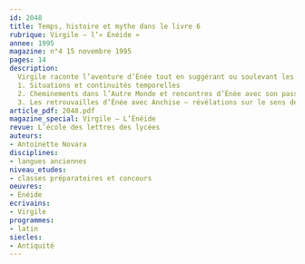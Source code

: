 ```yaml
---
id: 2048
title: Temps, histoire et mythe dans le livre 6
rubrique: Virgile – l’« Énéide »
annee: 1995
magazine: n°4 15 novembre 1995
pages: 14
description: 
  Virgile raconte l’aventure d’Énée tout en suggérant ou soulevant les questions connexes sur le sens des choses, et pour Virgile la quête du sens impose une rétrospective et une perspective à travers le temps…
  1. Situations et continuités temporelles
  2. Cheminements dans l’Autre Monde et rencontres d’Énée avec son passé
  3. Les retrouvailles d’Énée avec Anchise – révélations sur le sens de la vie et sur l’histoire de la future Rome
article_pdf: 2048.pdf
magazine_special: Virgile – L’Énéide
revue: L’école des lettres des lycées
auteurs:
- Antoinette Novara
disciplines:
- langues anciennes
niveau_etudes:
- classes préparatoires et concours
oeuvres:
- Énéide
ecrivains:
- Virgile
programmes:
- latin
siecles:
- Antiquité
---
```

